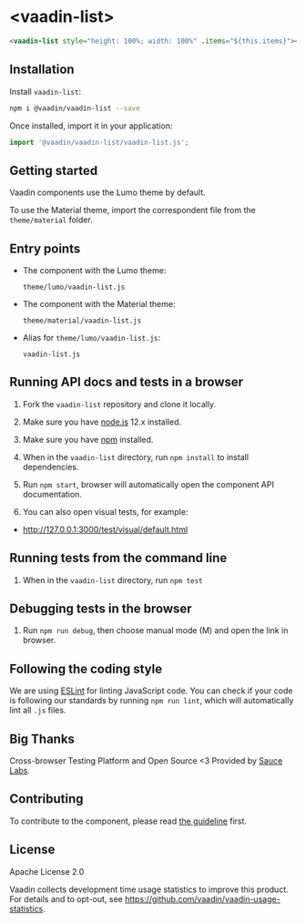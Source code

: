 # &lt;vaadin-list&gt;

```html
<vaadin-list style="height: 100%; width: 100%" .items="${this.items}"></vaadin-list>
```

## Installation

Install `vaadin-list`:

```sh
npm i @vaadin/vaadin-list --save
```

Once installed, import it in your application:

```js
import '@vaadin/vaadin-list/vaadin-list.js';
```

## Getting started

Vaadin components use the Lumo theme by default.

To use the Material theme, import the correspondent file from the `theme/material` folder.

## Entry points

- The component with the Lumo theme:

  `theme/lumo/vaadin-list.js`

- The component with the Material theme:

  `theme/material/vaadin-list.js`

- Alias for `theme/lumo/vaadin-list.js`:

  `vaadin-list.js`

## Running API docs and tests in a browser

1. Fork the `vaadin-list` repository and clone it locally.

1. Make sure you have [node.js](https://nodejs.org/) 12.x installed.

1. Make sure you have [npm](https://www.npmjs.com/) installed.

1. When in the `vaadin-list` directory, run `npm install` to install dependencies.

1. Run `npm start`, browser will automatically open the component API documentation.

1. You can also open visual tests, for example:

- http://127.0.0.1:3000/test/visual/default.html

## Running tests from the command line

1. When in the `vaadin-list` directory, run `npm test`

## Debugging tests in the browser

1. Run `npm run debug`, then choose manual mode (M) and open the link in browser.

## Following the coding style

We are using [ESLint](http://eslint.org/) for linting JavaScript code. You can check if your code is following our standards by running `npm run lint`, which will automatically lint all `.js` files.

## Big Thanks

Cross-browser Testing Platform and Open Source <3 Provided by [Sauce Labs](https://saucelabs.com).

## Contributing

To contribute to the component, please read [the guideline](https://github.com/vaadin/vaadin-core/blob/master/CONTRIBUTING.md) first.

## License

Apache License 2.0

Vaadin collects development time usage statistics to improve this product. For details and to opt-out, see https://github.com/vaadin/vaadin-usage-statistics.
